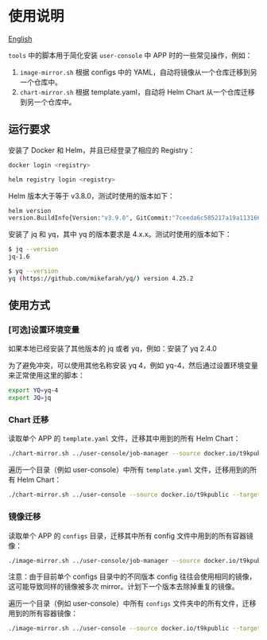 # 使用说明

[English](./README.md)

`tools` 中的脚本用于简化安装 `user-console` 中 APP 时的一些常见操作，例如：

1. `image-mirror.sh` 根据 configs 中的 YAML，自动将镜像从一个仓库迁移到另一个仓库中。
1. `chart-mirror.sh` 根据 template.yaml，自动将 Helm Chart 从一个仓库迁移到另一个仓库中。

## 运行要求

安装了 Docker 和 Helm，并且已经登录了相应的 Registry：

```bash
docker login <registry>
```

```bash
helm registry login <registry>
```

Helm 版本大于等于 v3.8.0，测试时使用的版本如下：

```bash
helm version
version.BuildInfo{Version:"v3.9.0", GitCommit:"7ceeda6c585217a19a1131663d8cd1f7d641b2a7", GitTreeState:"clean", GoVersion:"go1.17.5"}
```

安装了 jq 和 yq，其中 yq 的版本要求是 4.x.x。测试时使用的版本如下：

```bash
$ jq --version
jq-1.6

$ yq --version
yq (https://github.com/mikefarah/yq/) version 4.25.2
```

## 使用方式

### [可选]设置环境变量

如果本地已经安装了其他版本的 jq 或者 yq，例如：安装了 yq 2.4.0

为了避免冲突，可以使用其他名称安装 yq 4，例如 yq-4，然后通过设置环境变量来正常使用这里的脚本：

```bash
export YQ=yq-4
export JQ=jq
```

### Chart 迁移

读取单个 APP 的 `template.yaml` 文件，迁移其中用到的所有 Helm Chart：

```bash
./chart-mirror.sh ../user-console/job-manager --source docker.io/t9kpublic --target registry.t9kcloud.cn/t9kcharts
```

遍历一个目录（例如 user-console）中所有 `template.yaml` 文件，迁移用到的所有 Helm Chart：

```bash
./chart-mirror.sh ../user-console --source docker.io/t9kpublic --target registry.t9kcloud.cn/t9kcharts
```

### 镜像迁移

读取单个 APP 的 `configs` 目录，迁移其中所有 config 文件中用到的所有容器镜像：

```bash
./image-mirror.sh ../user-console/job-manager --source docker.io/t9kpublic --target registry.cn-hangzhou.aliyuncs.com/t9k
```

注意：由于目前单个 configs 目录中的不同版本 config 往往会使用相同的镜像，这可能导致同样的镜像被多次 mirror。计划下一个版本去除掉重复的镜像。

遍历一个目录（例如 user-console）中所有 `configs` 文件夹中的所有文件，迁移用到的所有容器镜像：

```bash
./image-mirror.sh ../user-console --source docker.io/t9kpublic --target registry.cn-hangzhou.aliyuncs.com/t9k
